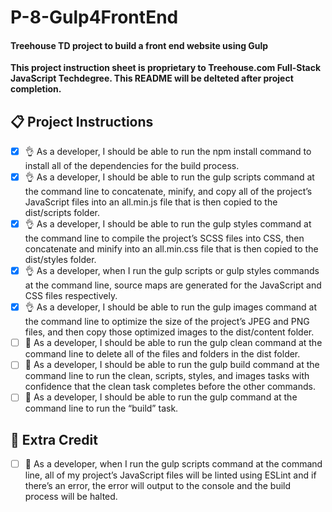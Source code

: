 # P-8-Gulp4FrontEnd
#### Treehouse TD project to build a front end website using Gulp

**This project instruction sheet is proprietary to Treehouse.com Full-Stack JavaScript Techdegree.  This README will be delteted after project completion.**

## :clipboard: Project Instructions
- [X] :ok_hand: As a developer, I should be able to run the npm install command to install all of the dependencies for the build process.
- [X] :ok_hand: As a developer, I should be able to run the gulp scripts command at the command line to concatenate, minify, and copy all of the project’s JavaScript files into an all.min.js file that is then copied to the dist/scripts folder.
- [X] :ok_hand: As a developer, I should be able to run the gulp styles command at the command line to compile the project’s SCSS files into CSS, then concatenate and minify into an all.min.css file that is then copied to the dist/styles folder.
- [X] :ok_hand: As a developer, when I run the gulp scripts or gulp styles commands at the command line, source maps are generated for the JavaScript and CSS files respectively.
- [X] :ok_hand: As a developer, I should be able to run the gulp images command at the command line to optimize the size of the project’s JPEG and PNG files, and then copy those optimized images to the dist/content folder.
- [ ] :nut_and_bolt: As a developer, I should be able to run the gulp clean command at the command line to delete all of the files and folders in the dist folder.
- [ ] :nut_and_bolt: As a developer, I should be able to run the gulp build command at the command line to run the clean, scripts, styles, and images tasks with confidence that the clean task completes before the other commands.
- [ ] :nut_and_bolt: As a developer, I should be able to run the gulp command at the command line to run the “build” task.

## :beer: **Extra Credit**
- [ ] :100: As a developer, when I run the gulp scripts command at the command line, all of my project’s JavaScript files will be linted using ESLint and if there’s an error, the error will output to the console and the build process will be halted.
